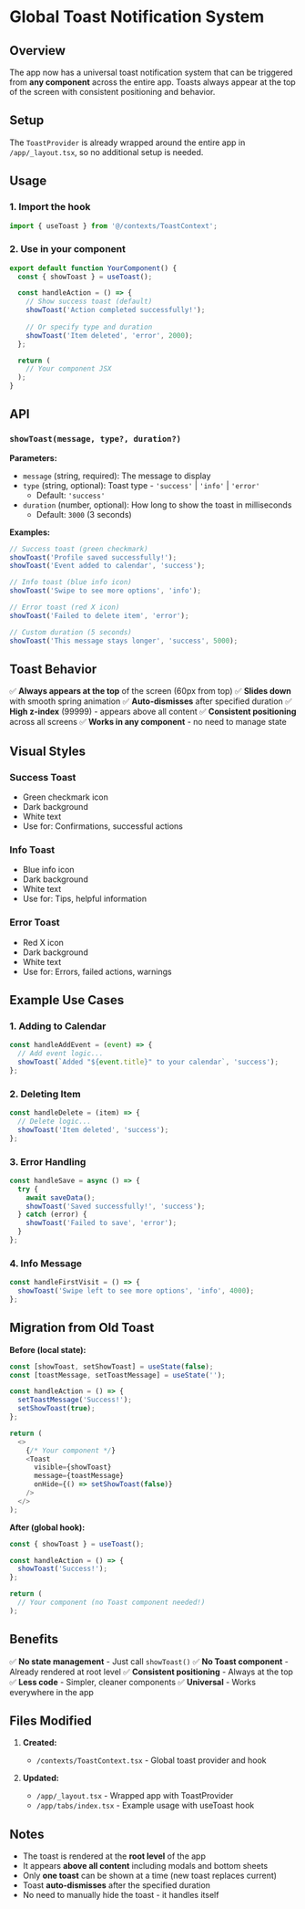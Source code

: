 # Global Toast Notification System

## Overview
The app now has a universal toast notification system that can be triggered from **any component** across the entire app. Toasts always appear at the top of the screen with consistent positioning and behavior.

## Setup
The `ToastProvider` is already wrapped around the entire app in `/app/_layout.tsx`, so no additional setup is needed.

## Usage

### 1. Import the hook
```typescript
import { useToast } from '@/contexts/ToastContext';
```

### 2. Use in your component
```typescript
export default function YourComponent() {
  const { showToast } = useToast();

  const handleAction = () => {
    // Show success toast (default)
    showToast('Action completed successfully!');
    
    // Or specify type and duration
    showToast('Item deleted', 'error', 2000);
  };

  return (
    // Your component JSX
  );
}
```

## API

### `showToast(message, type?, duration?)`

**Parameters:**
- `message` (string, required): The message to display
- `type` (string, optional): Toast type - `'success'` | `'info'` | `'error'`
  - Default: `'success'`
- `duration` (number, optional): How long to show the toast in milliseconds
  - Default: `3000` (3 seconds)

**Examples:**

```typescript
// Success toast (green checkmark)
showToast('Profile saved successfully!');
showToast('Event added to calendar', 'success');

// Info toast (blue info icon)
showToast('Swipe to see more options', 'info');

// Error toast (red X icon)
showToast('Failed to delete item', 'error');

// Custom duration (5 seconds)
showToast('This message stays longer', 'success', 5000);
```

## Toast Behavior

✅ **Always appears at the top** of the screen (60px from top)
✅ **Slides down** with smooth spring animation
✅ **Auto-dismisses** after specified duration
✅ **High z-index** (99999) - appears above all content
✅ **Consistent positioning** across all screens
✅ **Works in any component** - no need to manage state

## Visual Styles

### Success Toast
- Green checkmark icon
- Dark background
- White text
- Use for: Confirmations, successful actions

### Info Toast
- Blue info icon
- Dark background
- White text
- Use for: Tips, helpful information

### Error Toast
- Red X icon
- Dark background
- White text
- Use for: Errors, failed actions, warnings

## Example Use Cases

### 1. Adding to Calendar
```typescript
const handleAddEvent = (event) => {
  // Add event logic...
  showToast(`Added "${event.title}" to your calendar`, 'success');
};
```

### 2. Deleting Item
```typescript
const handleDelete = (item) => {
  // Delete logic...
  showToast('Item deleted', 'success');
};
```

### 3. Error Handling
```typescript
const handleSave = async () => {
  try {
    await saveData();
    showToast('Saved successfully!', 'success');
  } catch (error) {
    showToast('Failed to save', 'error');
  }
};
```

### 4. Info Message
```typescript
const handleFirstVisit = () => {
  showToast('Swipe left to see more options', 'info', 4000);
};
```

## Migration from Old Toast

**Before (local state):**
```typescript
const [showToast, setShowToast] = useState(false);
const [toastMessage, setToastMessage] = useState('');

const handleAction = () => {
  setToastMessage('Success!');
  setShowToast(true);
};

return (
  <>
    {/* Your component */}
    <Toast 
      visible={showToast} 
      message={toastMessage}
      onHide={() => setShowToast(false)}
    />
  </>
);
```

**After (global hook):**
```typescript
const { showToast } = useToast();

const handleAction = () => {
  showToast('Success!');
};

return (
  // Your component (no Toast component needed!)
);
```

## Benefits

✅ **No state management** - Just call `showToast()`
✅ **No Toast component** - Already rendered at root level
✅ **Consistent positioning** - Always at the top
✅ **Less code** - Simpler, cleaner components
✅ **Universal** - Works everywhere in the app

## Files Modified

1. **Created:**
   - `/contexts/ToastContext.tsx` - Global toast provider and hook

2. **Updated:**
   - `/app/_layout.tsx` - Wrapped app with ToastProvider
   - `/app/tabs/index.tsx` - Example usage with useToast hook

## Notes

- The toast is rendered at the **root level** of the app
- It appears **above all content** including modals and bottom sheets
- Only **one toast** can be shown at a time (new toast replaces current)
- Toast **auto-dismisses** after the specified duration
- No need to manually hide the toast - it handles itself
